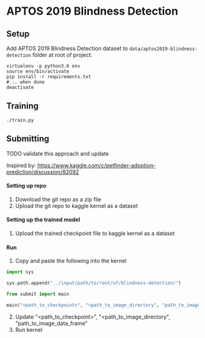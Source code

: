# APTOS 2019 Blindness Detection

## Setup

Add APTOS 2019 Blindness Detection dataset to `data/aptos2019-blindness-detection` folder at root of project.

```
virtualenv -p python3.6 env
source env/bin/activate
pip install -r requirements.txt
#... when done
deactivate
```


## Training

```
./train.py
```

## Submitting

TODO validate this approach and update 

Inspired by: https://www.kaggle.com/c/petfinder-adoption-prediction/discussion/82092

#### Setting up repo
1. Download the git repo as a zip file
2. Upload the git repo to kaggle kernel as a dataset

#### Setting up the trained model
1. Upload the trained checkpoint file to kaggle kernel as a dataset

#### Run
1. Copy and paste the following into the kernel
```python
import sys

sys.path.append("../input/path/to/root/of/blindness-detection/")

from submit import main

main("<path_to_checkpoint>", "<path_to_image_directory", "path_to_image_data_frame")
```

2. Update "<path_to_checkpoint>", "<path_to_image_directory", "path_to_image_data_frame"
3. Run kernel
